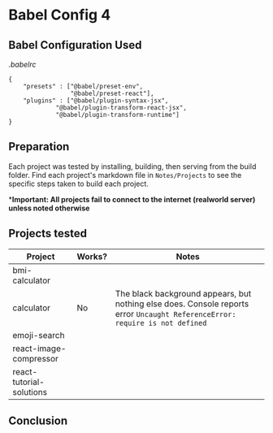 # Babel Config 4

## Babel Configuration Used
*.babelrc*
```
{
	"presets" : ["@babel/preset-env",
			 	 "@babel/preset-react"],
	"plugins" : ["@babel/plugin-syntax-jsx",
		     "@babel/plugin-transform-react-jsx",
			 "@babel/plugin-transform-runtime"]
}
```

## Preparation
Each project was tested by installing, building, then serving from the build folder. Find each project's markdown file in `Notes/Projects` to see the specific steps taken to build each project.

***Important: All projects fail to connect to the internet (realworld server) unless noted otherwise**

## Projects tested
Project | Works? | Notes
---|---|---
bmi-calculator |  | 
calculator | No | The black background appears, but nothing else does. Console reports error `Uncaught ReferenceError: require is not defined`
emoji-search |  | 
react-image-compressor |  | 
react-tutorial-solutions |  | 

## Conclusion
